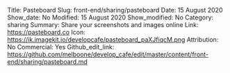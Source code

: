 Title: Pasteboard
Slug: front-end/sharing/pasteboard
Date: 15 August 2020
Show_date: No
Modified: 15 August 2020
Show_modified: No
Category: sharing
Summary: Share your screenshots and images online
Link: https://pasteboard.co
Icon: https://ik.imagekit.io/developcafe/pasteboard_paXJfiqcM.png
Attribution: No
Commercial: Yes
Github_edit_link: https://github.com/melboone/develop_cafe/edit/master/content/front-end/sharing/pasteboard.md